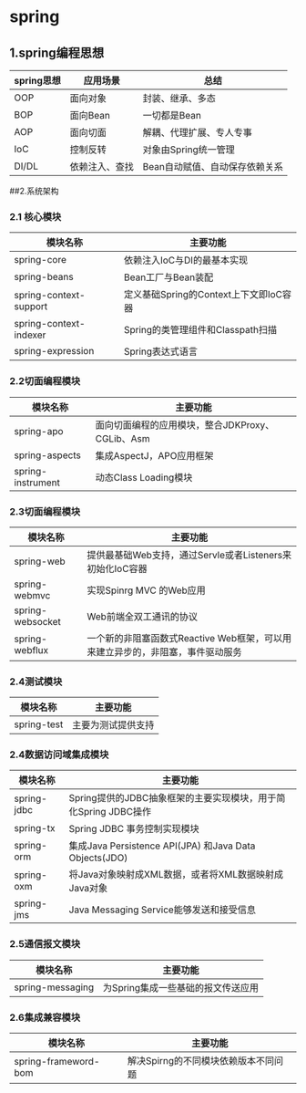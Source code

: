 # spring

## 1.spring编程思想
|  spring思想    |    应用场景    |总结
| ----          | ----           | ----               
| OOP           | 面向对象       |封装、继承、多态          
|BOP            | 面向Bean       |  一切都是Bean         
|AOP            | 面向切面       |解耦、代理扩展、专人专事 
| IoC           | 控制反转       |对象由Spring统一管理    
| DI/DL         | 依赖注入、查找 |Bean自动赋值、自动保存依赖关系

##2.系统架构

### 2.1 核心模块
|     模块名称      | 主要功能|
|----|----|
|spring-core|依赖注入IoC与DI的最基本实现|
|spring-beans|Bean工厂与Bean装配
|spring-context-support|定义基础Spring的Context上下文即IoC容器
|spring-context-indexer|Spring的类管理组件和Classpath扫描
|spring-expression|Spring表达式语言

### 2.2切面编程模块
|     模块名称      | 主要功能|
|----|----|
|spring-apo|面向切面编程的应用模块，整合JDKProxy、CGLib、Asm
|spring-aspects|集成AspectJ，APO应用框架
|spring-instrument|动态Class Loading模块


### 2.3切面编程模块
|     模块名称      | 主要功能|
|----|----|
|spring-web|提供最基础Web支持，通过Servle或者Listeners来初始化IoC容器|
|spring-webmvc|实现Spinrg MVC 的Web应用
|spring-websocket|Web前端全双工通讯的协议
|spring-webflux|一个新的非阻塞函数式Reactive Web框架，可以用来建立异步的，非阻塞，事件驱动服务

### 2.4测试模块
|     模块名称      | 主要功能|
|----|----|
|spring-test|主要为测试提供支持

### 2.4数据访问域集成模块
|     模块名称      | 主要功能|
|----|----|
|spring-jdbc|Spring提供的JDBC抽象框架的主要实现模块，用于简化Spring JDBC操作
|spring-tx|Spring JDBC 事务控制实现模块
|spring-orm|集成Java Persistence API(JPA) 和Java Data Objects(JDO)
|spring-oxm|将Java对象映射成XML数据，或者将XML数据映射成Java对象
|spring-jms|Java Messaging Service能够发送和接受信息

### 2.5通信报文模块
|     模块名称      | 主要功能|
|----|----|
|spring-messaging|为Spring集成一些基础的报文传送应用
### 2.6集成兼容模块
|     模块名称      | 主要功能|
|----|----|
|spring-frameword-bom|解决Spirng的不同模块依赖版本不同问题